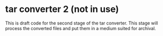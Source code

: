 # tar converter 2 (not in use)


This is draft code for the second stage of the tar converter. This stage will process the converted files and put them in a medium suited for archival.


